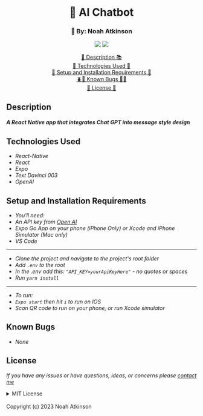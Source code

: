 <h1 align="center">🤖 AI Chatbot</h1>
  <p align="center">
    <div style="text-align:center;">
</div>
  </p>
<h3 align="center">
  🎨 By: Noah Atkinson 
</h3>
  <p align="center">
    <img src="https://img.shields.io/badge/License-MIT-blue.svg" />
    <img src="https://img.shields.io/badge/Version-1.0.0-blue.svg" />
  </p>
  
  <p align="center">
    <a href="#description">📝 Description 📚</a>
    <br>
    <a href="#technologies-used">💽 Technologies Used 💾</a>
    <br>
    <a href="#setup-and-installation-requirements">🧰 Setup and Installation Requirements 🔨</a>
    <br>
    <a href="#known-bugs">🪲🐞 Known Bugs 🐛🐜</a>
    <br>
    <a href="#license">🪪 License 🪪</a>
  </p>


## Description
#### _A React Native app that integrates Chat GPT into message style design_


## Technologies Used

* _React-Native_
* _React_
* _Expo_
* _Text Davinci 003_
* _OpenAI_

## Setup and Installation Requirements

* _You'll need:_
* _An API key from [Open AI](https://platform.openai.com/overview)_
* _Expo Go App on your phone (iPhone Only) or Xcode and iPhone Simulator (Mac only)_
* _VS Code_
---------
* _Clone the project and navigate to the project's root folder_
* _Add ```.env``` to the root_
* _In the .env add this: ```"API_KEY=yourApiKeyHere"``` - no quotes or spaces_
* _Run ```yarn install```_
---------
* _To run:_
* _```Expo start``` then hit ```i``` to run on IOS_
* _Scan QR code to run on your phone, or run Xcode simulator_

## Known Bugs

* _None_

## License

_If you have any issues or have questions, ideas, or concerns please [contact me](mailto:noahatkinson1.1@gmail.com)_

<details>

<summary>MIT License</summary>
<br />
Permission is hereby granted, free of charge, to any person obtaining a copy
of this software and associated documentation files (the "Software"), to deal
in the Software without restriction, including without limitation the rights
to use, copy, modify, merge, publish, distribute, sublicense, and/or sell
copies of the Software, and to permit persons to whom the Software is
furnished to do so, subject to the following conditions:

The above copyright notice and this permission notice shall be included in all
copies or substantial portions of the Software.

THE SOFTWARE IS PROVIDED "AS IS", WITHOUT WARRANTY OF ANY KIND, EXPRESS OR
IMPLIED, INCLUDING BUT NOT LIMITED TO THE WARRANTIES OF MERCHANTABILITY,
FITNESS FOR A PARTICULAR PURPOSE AND NONINFRINGEMENT. IN NO EVENT SHALL THE
AUTHORS OR COPYRIGHT HOLDERS BE LIABLE FOR ANY CLAIM, DAMAGES OR OTHER
LIABILITY, WHETHER IN AN ACTION OF CONTRACT, TORT OR OTHERWISE, ARISING FROM,
OUT OF OR IN CONNECTION WITH THE SOFTWARE OR THE USE OR OTHER DEALINGS IN THE
SOFTWARE.
</details>
<br />
Copyright (c) 2023 Noah Atkinson
